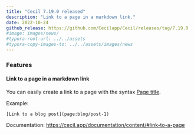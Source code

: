 ```yaml
---
title: "Cecil 7.19.0 released"
description: "Link to a page in a markdown link."
date: 2022-10-24
github_release: https://github.com/Cecilapp/Cecil/releases/tag/7.19.0
#image: images/news/
#typora-root-url: ../../assets
#typora-copy-images-to: ../../assets/images/news
---
```


### Features

#### Link to a page in a markdown link

You can easily create a link to a page with the syntax [Page title](page:page-id).

Example:

```twig
[Link to a blog post](page:blog/post-1)
```

Documentation: <https://cecil.app/documentation/content/#link-to-a-page>
